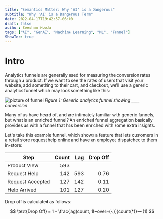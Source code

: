 ```yaml
---
title: "Semantics Matter: Why 'AI' is a Dangerous"
subtitle: "Why 'AI' is a Dangerous Term"
date: 2022-04-17T19:42:57-06:00
draft: false
author: Zeeshan Hooda
tags: ["AI", "GenAI", "Machine Learning", "ML", "Funnel"]
ShowToc: true
---
```


# Intro

Analytics funnels are generally used for measuring the conversion rates through a product. If we want to see the rates of users that visit your website, add something to their cart, and checkout, we'll use a generic analytics funnel which may look something like this:

![picture of funnel](/posts/funnel/funnel.png)
_Figure 1: Generic analytics funnel showing \_\_\_\_ conversion_

Many of us have heard of, and are intimately familiar with generic funnels, but what is an enriched funnel? An enriched funnel aggregation basically provides us with a funnel that has been enriched with some extra insights.

Let's take this example funnel, which shows a feature that lets customers in a retail store request help online and have an employee dispatched to them in-store:

| Step             | Count | Lag | Drop Off |
| ---------------- | ----: | --: | -------: |
| Product View     |   593 |     |          |
| Request Help     |   142 | 593 |     0.76 |
| Request Accepted |   127 | 142 |     0.11 |
| Help Arrived     |   101 | 127 |     0.20 |

Drop off is calculated as follows:

$$
\text{Drop Off} = 1 - \frac{lag(count, 1)~over~(~)}{count(*)}~~(1)
$$
